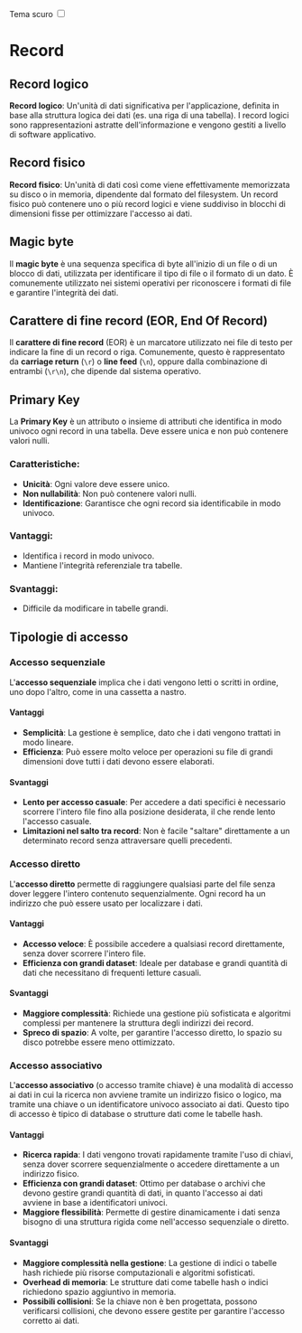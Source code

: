 <link rel="stylesheet" href="../style.css">

<label style="" for="tema-scuro">Tema scuro
    <input type="checkbox" id="tema-scuro"></input>
</label>

# Record

## Record logico

**Record logico**: Un'unità di dati significativa per l'applicazione, definita in base alla struttura logica dei dati (es. una riga di una tabella). I record logici sono rappresentazioni astratte dell'informazione e vengono gestiti a livello di software applicativo.

## Record fisico

**Record fisico**: Un'unità di dati così come viene effettivamente memorizzata su disco o in memoria, dipendente dal formato del filesystem. Un record fisico può contenere uno o più record logici e viene suddiviso in blocchi di dimensioni fisse per ottimizzare l'accesso ai dati.

## Magic byte

Il **magic byte** è una sequenza specifica di byte all'inizio di un file o di un blocco di dati, utilizzata per identificare il tipo di file o il formato di un dato. È comunemente utilizzato nei sistemi operativi per riconoscere i formati di file e garantire l'integrità dei dati.

## Carattere di fine record (EOR, End Of Record)

Il **carattere di fine record** (EOR) è un marcatore utilizzato nei file di testo per indicare la fine di un record o riga. Comunemente, questo è rappresentato da **carriage return** (`\r`) o **line feed** (`\n`), oppure dalla combinazione di entrambi (`\r\n`), che dipende dal sistema operativo.

## Primary Key

La **Primary Key** è un attributo o insieme di attributi che identifica in modo univoco ogni record in una tabella. Deve essere unica e non può contenere valori nulli.

### Caratteristiche:

-   **Unicità**: Ogni valore deve essere unico.
-   **Non nullabilità**: Non può contenere valori nulli.
-   **Identificazione**: Garantisce che ogni record sia identificabile in modo univoco.

### Vantaggi:

-   Identifica i record in modo univoco.
-   Mantiene l'integrità referenziale tra tabelle.

### Svantaggi:

-   Difficile da modificare in tabelle grandi.

## Tipologie di accesso

### Accesso sequenziale

L'**accesso sequenziale** implica che i dati vengono letti o scritti in ordine, uno dopo l'altro, come in una cassetta a nastro.

#### Vantaggi

-   **Semplicità**: La gestione è semplice, dato che i dati vengono trattati in modo lineare.
-   **Efficienza**: Può essere molto veloce per operazioni su file di grandi dimensioni dove tutti i dati devono essere elaborati.

#### Svantaggi

-   **Lento per accesso casuale**: Per accedere a dati specifici è necessario scorrere l'intero file fino alla posizione desiderata, il che rende lento l'accesso casuale.
-   **Limitazioni nel salto tra record**: Non è facile "saltare" direttamente a un determinato record senza attraversare quelli precedenti.

### Accesso diretto

L'**accesso diretto** permette di raggiungere qualsiasi parte del file senza dover leggere l'intero contenuto sequenzialmente. Ogni record ha un indirizzo che può essere usato per localizzare i dati.

#### Vantaggi

-   **Accesso veloce**: È possibile accedere a qualsiasi record direttamente, senza dover scorrere l'intero file.
-   **Efficienza con grandi dataset**: Ideale per database e grandi quantità di dati che necessitano di frequenti letture casuali.

#### Svantaggi

-   **Maggiore complessità**: Richiede una gestione più sofisticata e algoritmi complessi per mantenere la struttura degli indirizzi dei record.
-   **Spreco di spazio**: A volte, per garantire l'accesso diretto, lo spazio su disco potrebbe essere meno ottimizzato.

### Accesso associativo

L'**accesso associativo** (o accesso tramite chiave) è una modalità di accesso ai dati in cui la ricerca non avviene tramite un indirizzo fisico o logico, ma tramite una chiave o un identificatore univoco associato ai dati. Questo tipo di accesso è tipico di database o strutture dati come le tabelle hash.

#### Vantaggi

-   **Ricerca rapida**: I dati vengono trovati rapidamente tramite l'uso di chiavi, senza dover scorrere sequenzialmente o accedere direttamente a un indirizzo fisico.
-   **Efficienza con grandi dataset**: Ottimo per database o archivi che devono gestire grandi quantità di dati, in quanto l'accesso ai dati avviene in base a identificatori univoci.
-   **Maggiore flessibilità**: Permette di gestire dinamicamente i dati senza bisogno di una struttura rigida come nell'accesso sequenziale o diretto.

#### Svantaggi

-   **Maggiore complessità nella gestione**: La gestione di indici o tabelle hash richiede più risorse computazionali e algoritmi sofisticati.
-   **Overhead di memoria**: Le strutture dati come tabelle hash o indici richiedono spazio aggiuntivo in memoria.
-   **Possibili collisioni**: Se la chiave non è ben progettata, possono verificarsi collisioni, che devono essere gestite per garantire l'accesso corretto ai dati.
